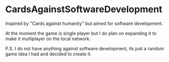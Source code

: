 # CardsAgainstSoftwareDevelopment
Inspired by "Cards against humanity" but aimed for software development.

At the moment the game is single player but I do plan on expanding it to make it multiplayer on the local network.

P.S. I do not have anything against software development, its just a random game idea I had and decided to create it.

